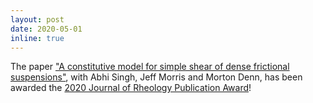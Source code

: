 ```yaml
---
layout: post
date: 2020-05-01
inline: true
---
```


The paper ["A constitutive model for simple shear of dense frictional suspensions"](https://sor.scitation.org/doi/10.1122/1.4999237), with Abhi Singh, Jeff Morris and Morton Denn, has been awarded the [2020 Journal of Rheology Publication Award](https://www.rheology.org/sor/Awards/JoR_Pub/JoRPubAwardees)!